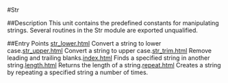 
#Str

##Description
This unit contains the predefined constants for manipulating strings.
Several routines in the Str module are exported unqualified.

##Entry Points
[str_lower.html](**Lower**) Convert a string to lower case.[str_upper.html](**Upper**) Convert a string to upper case.[str_trim.html](**Trim**) Remove leading and trailing blanks.[index.html](**index**) Finds a specified string in another string.[length.html](**length**) Returns the length of a string.[repeat.html](**repeat**) Creates a string by repeating a specified string a number of times.
